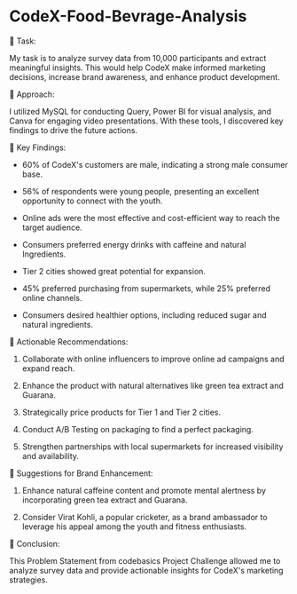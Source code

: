 # CodeX-Food-Bevrage-Analysis

🌟 Task:

My task is to analyze survey data from 10,000 participants and extract meaningful insights. This would help CodeX make informed marketing decisions, increase brand awareness, and enhance product development.



🌟 Approach:

I utilized MySQL for conducting Query, Power BI for visual analysis, and Canva for engaging video presentations. With these tools, I discovered key findings to drive the future actions.

🌟 Key Findings:

- 60% of CodeX's customers are male, indicating a strong male consumer base.

- 56% of respondents were young people, presenting an excellent opportunity to connect with the youth.

- Online ads were the most effective and cost-efficient way to reach the target audience.

- Consumers preferred energy drinks with caffeine and natural Ingredients.

- Tier 2 cities showed great potential for expansion.

- 45% preferred purchasing from supermarkets, while 25% preferred online channels.

- Consumers desired healthier options, including reduced sugar and natural ingredients.



🌟 Actionable Recommendations:

1. Collaborate with online influencers to improve online ad campaigns and expand reach.

2. Enhance the product with natural alternatives like green tea extract and Guarana.

3. Strategically price products for Tier 1 and Tier 2 cities.

4. Conduct A/B Testing on packaging to find a perfect packaging.

5. Strengthen partnerships with local supermarkets for increased visibility and availability.



🌟 Suggestions for Brand Enhancement:

1. Enhance natural caffeine content and promote mental alertness by incorporating green tea extract and Guarana.

2. Consider Virat Kohli, a popular cricketer, as a brand ambassador to leverage his appeal among the youth and fitness enthusiasts.



🌟 Conclusion:

This Problem Statement from codebasics Project Challenge allowed me to analyze survey data and provide actionable insights for CodeX's marketing strategies.
